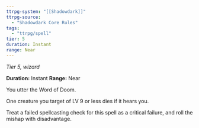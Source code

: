 ```yaml
---
ttrpg-system: "[[Shadowdark]]"
ttrpg-source: 
  - "Shadowdark Core Rules"
tags:
  - "ttrpg/spell"
tier: 5
duration: Instant
range: Near
---
```

*Tier 5, wizard*

**Duration:** Instant
**Range:** Near

You utter the Word of Doom.

One creature you target of LV 9 or less dies if it hears you.

Treat a failed spellcasting check for this spell as a critical failure, and roll the mishap with disadvantage.


